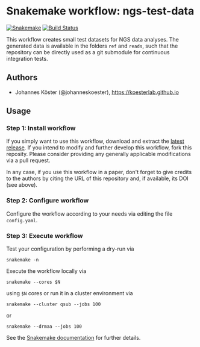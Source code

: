 # Snakemake workflow: ngs-test-data

[![Snakemake](https://img.shields.io/badge/snakemake-≥4.2-brightgreen.svg)](https://snakemake.bitbucket.io)
[![Build Status](https://travis-ci.org/snakemake-workflows/ngs-test-data.svg?branch=master)](https://travis-ci.org/snakemake-workflows/ngs-test-data)

This workflow creates small test datasets for NGS data analyses. The generated data is available in the folders `ref` and `reads`, such that the repository can be directly used as a git submodule for continuous integration tests.

## Authors

* Johannes Köster (@johanneskoester), https://koesterlab.github.io

## Usage

### Step 1: Install workflow

If you simply want to use this workflow, download and extract the [latest release](https://github.com/snakemake-workflows/ngs-test-data/releases).
If you intend to modify and further develop this workflow, fork this reposity. Please consider providing any generally applicable modifications via a pull request.

In any case, if you use this workflow in a paper, don't forget to give credits to the authors by citing the URL of this repository and, if available, its DOI (see above).

### Step 2: Configure workflow

Configure the workflow according to your needs via editing the file `config.yaml`.

### Step 3: Execute workflow

Test your configuration by performing a dry-run via

    snakemake -n

Execute the workflow locally via

    snakemake --cores $N

using `$N` cores or run it in a cluster environment via

    snakemake --cluster qsub --jobs 100

or

    snakemake --drmaa --jobs 100

See the [Snakemake documentation](https://snakemake.readthedocs.io) for further details.
